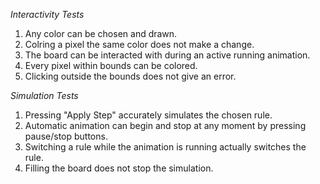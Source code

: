 *Interactivity Tests*

1. Any color can be chosen and drawn.
2. Colring a pixel the same color does not make a change.
3. The board can be interacted with during an active running animation.
4. Every pixel within bounds can be colored.
5. Clicking outside the bounds does not give an error.

*Simulation Tests*

1. Pressing "Apply Step" accurately simulates the chosen rule.
2. Automatic animation can begin and stop at any moment by pressing pause/stop buttons.
3. Switching a rule while the animation is running actually switches the rule.
4. Filling the board does not stop the simulation.